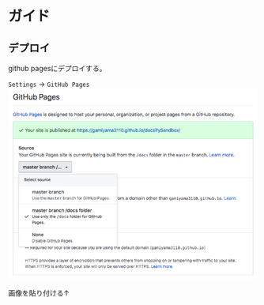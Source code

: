 # ガイド
## デプロイ
github pagesにデプロイする。

`Settings` -> `GitHub Pages` 
![github pages](_images/deploy-github-pages.png)

画像を貼り付ける↑